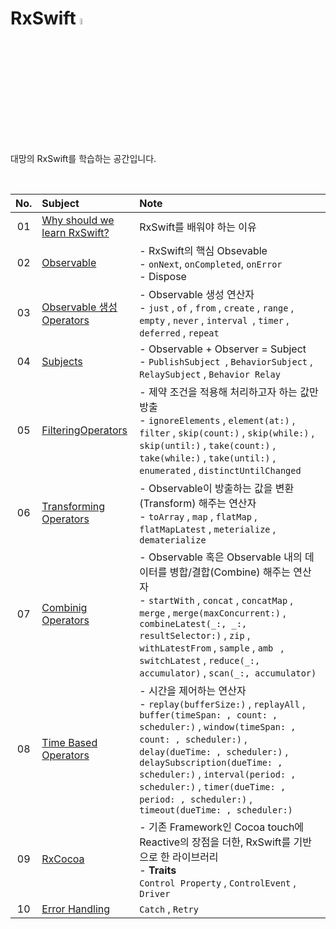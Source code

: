 # RxSwift <img src="https://user-images.githubusercontent.com/92635121/191955960-95768ced-c2bc-404f-87f0-885f3fa91ca2.png" width=5%/>
대망의 RxSwift를 학습하는 공간입니다.

<br>

|No.|Subject|Note|
|:-:|:--|:--|
|01|[Why should we learn RxSwift?](https://github.com/Jeeehee/RxSwift/blob/main/RxSwift/01_WhyShouldWeLearnRxSwift.md)|RxSwift를 배워야 하는 이유|
|02|[Observable](https://github.com/Jeeehee/RxSwift/blob/main/RxSwift/02_Observable.md)|-  RxSwift의 핵심 Obsevable<br />-  `onNext`, `onCompleted`, `onError`<br />-  Dispose|
|03|[Observable 생성 Operators](https://github.com/Jeeehee/RxSwift/blob/main/RxSwift/03_Operators.md)|-  Observable 생성 연산자<br />-  `just` , `of` , `from` , `create` , `range` , `empty` , `never` , `interval `,  `timer` , `deferred` , `repeat`|
|04|[Subjects](https://github.com/Jeeehee/RxSwift/blob/main/RxSwift/04_Subjects.md)|-  Observable + Observer = Subject<br />-  `PublishSubject `, `BehaviorSubject` , `RelaySubject` , `Behavior Relay`|
|05|[FilteringOperators](https://github.com/Jeeehee/RxSwift/blob/main/RxSwift/05_FilteringOperators.md)|-  제약 조건을 적용해 처리하고자 하는 값만 방출<br />-  `ignoreElements` , `element(at:)` , `filter` , `skip(count:)` , `skip(while:)` , `skip(until:)` , `take(count:)` , `take(while:)` , `take(until:)` , `enumerated` , `distinctUntilChanged`|
|06|[Transforming Operators](https://github.com/Jeeehee/RxSwift/blob/main/RxSwift/06_TransformingOperators.md)|-  Observable이 방출하는 값을 변환(Transform) 해주는 연산자<br />-  `toArray` , `map` , `flatMap` , `flatMapLatest` , `meterialize` , `dematerialize`|
|07|[Combinig Operators](https://github.com/Jeeehee/RxSwift/blob/main/RxSwift/07_CombinigOperators.md)|- Observable 혹은 Observable 내의 데이터를 병합/결합(Combine) 해주는 연산자<br />- `startWith` , `concat` , `concatMap` , `merge` , `merge(maxConcurrent:)` , `combineLatest(_:, _:, resultSelector:)` , `zip` , `withLatestFrom` , `sample` , `amb ` , `switchLatest` , `reduce(_:, accumulator)`  , `scan(_:, accumulator)`|
|08|[Time Based Operators](https://github.com/Jeeehee/RxSwift/blob/main/RxSwift/08_TimeBasedOperators.md)|- 시간을 제어하는 연산자<br />- `replay(bufferSize:)` , `replayAll` , `buffer(timeSpan: , count: , scheduler:)` , `window(timeSpan: , count: , scheduler:)` , `delay(dueTime: , scheduler:)` , `delaySubscription(dueTime: , scheduler:)` , `interval(period: , scheduler:)` , `timer(dueTime: , period: , scheduler:)` , `timeout(dueTime: , scheduler:)`|
|09|[RxCocoa](https://github.com/Jeeehee/RxSwift/blob/main/RxSwift/09_RxCocoa.md)|- 기존 Framework인 Cocoa touch에 Reactive의 장점을 더한, RxSwift를 기반으로 한 라이브러리 <br />- **Traits**<br />  `Control Property` , `ControlEvent` , `Driver`|
|10|[Error Handling](https://github.com/Jeeehee/RxSwift/blob/main/RxSwift/10_ErrorHandling.md)|`Catch` , `Retry`|
